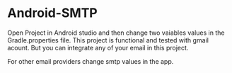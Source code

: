 # Android-SMTP

Open Project in Android studio and then change two vaiables values in the Gradle.properties file. This project is functional and tested with gmail acount. But you can integrate any of your email in this project. 

For other email providers change smtp values in the app. 
